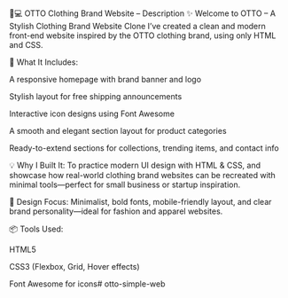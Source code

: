 🧥💻 OTTO Clothing Brand Website – Description
✨ Welcome to OTTO – A Stylish Clothing Brand Website Clone
I’ve created a clean and modern front-end website inspired by the OTTO clothing brand, using only HTML and CSS.

🧵 What It Includes:

A responsive homepage with brand banner and logo

Stylish layout for free shipping announcements

Interactive icon designs using Font Awesome

A smooth and elegant section layout for product categories

Ready-to-extend sections for collections, trending items, and contact info

💡 Why I Built It:
To practice modern UI design with HTML & CSS, and showcase how real-world clothing brand websites can be recreated with minimal tools—perfect for small business or startup inspiration.

🎨 Design Focus:
Minimalist, bold fonts, mobile-friendly layout, and clear brand personality—ideal for fashion and apparel websites.

📦 Tools Used:

HTML5

CSS3 (Flexbox, Grid, Hover effects)

Font Awesome for icons# otto-simple-web
